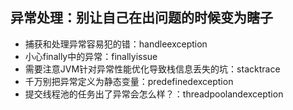 ## 异常处理：别让自己在出问题的时候变为瞎子

- 捕获和处理异常容易犯的错：handleexception
- 小心finally中的异常：finallyissue
- 需要注意JVM针对异常性能优化导致栈信息丢失的坑：stacktrace
- 千万别把异常定义为静态变量：predefinedexception
- 提交线程池的任务出了异常会怎么样？：threadpoolandexception
